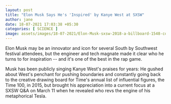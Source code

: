 ```yaml
---
layout: post
title: "Elon Musk Says He's 'Inspired' by Kanye West at SXSW"
author: jane 
date: 18-07-2021 17:03:38 +05:30 
categories: [ SCIENCE ] 
image: assets/images/18-07-2021/Elon-Musk-sxsw-2018-a-billboard-1548-compressed.jpg
---
```

Elon Musk may be an innovator and icon for several South by Southwest festival attendees, but the engineer and tech magnate made it clear who he turns to for inspiration -- and it's one of the best in the rap game.

Musk has been publicly singing Kanye West's praises for years: He gushed about West's penchant for pushing boundaries and constantly going back to the creative drawing board for Time's annual list of influential figures, the Time 100, in 2015, but brought his appreciation into a current focus at a SXSW Q&A on March 11 when he revealed who revs the engine of his metaphorical Tesla.
